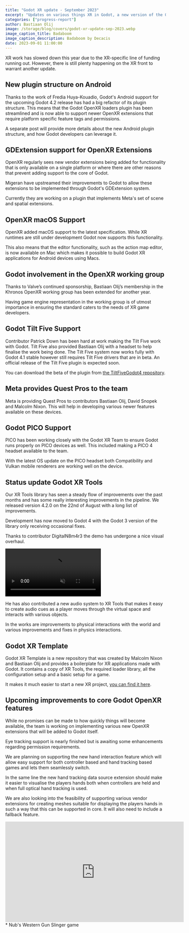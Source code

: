 ```yaml
---
title: "Godot XR update - September 2023"
excerpt: "Updates on various things XR in Godot, a new version of the OpenXR plugin, a new version of the tools library and an update on Godot 4 support."
categories: ["progress-report"]
author: Bastiaan Olij
image: /storage/blog/covers/godot-xr-update-sep-2023.webp
image_caption_title: Badaboom
image_caption_description: Badaboom by Decacis
date: 2023-09-01 11:00:00
---
```


XR work has slowed down this year due to the XR-specific line of funding running out. However, there is still plenty happening on the XR front to warrant another update.

## New plugin structure on Android

Thanks to the work of Fredia Huya-Kouadio, Godot's Android support for the upcoming Godot 4.2 release has had a big refactor of its plugin structure. This means that the Godot OpenXR loaders plugin has been streamlined and is now able to support newer OpenXR extensions that require platform specific feature tags and permissions.

A separate post will provide more details about the new Android plugin structure, and how Godot developers can leverage it.

## GDExtension support for OpenXR Extensions

OpenXR regularly sees new vendor extensions being added for functionality that is only available on a single platform or where there are other reasons that prevent adding support to the core of Godot.

Migeran have upstreamed their improvements to Godot to allow these extensions to be implemented through Godot's GDExtension system.

Currently they are working on a plugin that implements Meta's set of scene and spatial extensions.

## OpenXR macOS Support

OpenXR added macOS support to the latest specification. While XR runtimes are still under development Godot now supports this functionality.

This also means that the editor functionality, such as the action map editor, is now available on Mac which makes it possible to build Godot XR applications for Android devices using Macs.

## Godot involvement in the OpenXR working group

Thanks to Valve’s continued sponsorship, Bastiaan Olij’s membership in the Khronos OpenXR working group has been extended for another year.

Having game engine representation in the working group is of utmost importance in ensuring the standard caters to the needs of XR game developers.

## Godot Tilt Five Support

Contributor Patrick Down has been hard at work making the Tilt Five work with Godot. Tilt Five also provided Bastiaan Olij with a headset to help finalise the work being done. The Tilt Five system now works fully with Godot 4.1 stable however still requires Tilt Five drivers that are in beta. An official release of the Tilt Five plugin is expected soon.

You can download the beta of the plugin from [the TiltFiveGodot4 repository](https://github.com/GodotVR/TiltFiveGodot4/).

## Meta provides Quest Pros to the team

Meta is providing Quest Pros to contributors Bastiaan Olij, David Snopek and Malcolm Nixon. This will help in developing various newer features available on these devices.

## Godot PICO Support

PICO has been working closely with the Godot XR Team to ensure Godot runs properly on PICO devices as well. This included making a PICO 4 headset available to the team.

With the latest OS update on the PICO headset both Compatibility and Vulkan mobile renderers are working well on the device.

## Status update Godot XR Tools

Our XR Tools library has seen a steady flow of improvements over the past months and has some really interesting improvements in the pipeline. We released version 4.2.0 on the 22nd of August with a long list of improvements.

Development has now moved to Godot 4 with the Godot 3 version of the library only receiving occasional fixes.

Thanks to contributor DigitalN8m4r3 the demo has undergone a nice visual overhaul.

<video controls muted>
  <source src="/storage/blog/godot-xr/digital_boxing.mp4?1" type="video/mp4">
</video>

He has also contributed a new audio system to XR Tools that makes it easy to create audio cues as a player moves through the virtual space and interacts with various objects.

In the works are improvements to physical interactions with the world and various improvements and fixes in physics interactions.

## Godot XR Template

Godot XR Template is a new repository that was created by Malcolm Nixon and Bastiaan Olij and provides a boilerplate for XR applications made with Godot. It contains a copy of XR Tools, the required loader library, all the configuration setup and a basic setup for a game.

It makes it much easier to start a new XR project, [you can find it here](https://github.com/GodotVR/godot-xr-template).

## Upcoming improvements to core Godot OpenXR features

While no promises can be made to how quickly things will become available, the team is working on implementing various new OpenXR extensions that will be added to Godot itself.

Eye tracking support is nearly finished but is awaiting some enhancements regarding permission requirements.

We are planning on supporting the new hand interaction feature which will allow easy support for both controller based and hand tracking based games and lets them seamlessly switch.

In the same line the new hand tracking data source extension should make it easier to visualise the players hands both when controllers are held and when full optical hand tracking is used.

We are also looking into the feasibility of supporting various vendor extensions for creating meshes suitable for displaying the players hands in such a way that this can be supported in core. It will also need to include a fallback feature. 

<iframe width="560" height="315" src="https://www.youtube.com/embed/RG5Nw5KRnAc" title="YouTube video player" frameborder="0" allow="accelerometer; autoplay; clipboard-write; encrypted-media; gyroscope; picture-in-picture; web-share" allowfullscreen></iframe>
* Nub's Western Gun Slinger game
